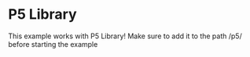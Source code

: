 # P5 Library

This example works with P5 Library! Make sure to add it to the path /p5/ before starting the example